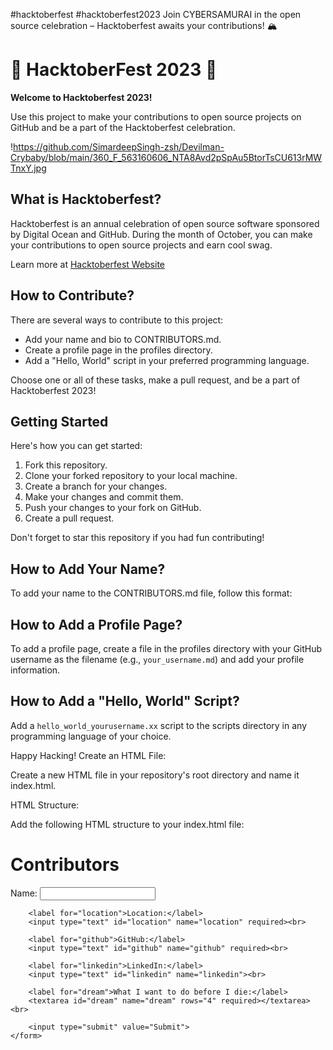 #hacktoberfest #hacktoberfest2023 
Join CYBERSAMURAI in the open source celebration – Hacktoberfest awaits your contributions! 🏔
# 🎃 HacktoberFest 2023 🎃

**Welcome to Hacktoberfest 2023!**

Use this project to make your contributions to open source projects on GitHub and be a part of the Hacktoberfest celebration. 

!https://github.com/SimardeepSingh-zsh/Devilman-Crybaby/blob/main/360_F_563160606_NTA8Avd2pSpAu5BtorTsCU613rMWTnxY.jpg

## What is Hacktoberfest?

Hacktoberfest is an annual celebration of open source software sponsored by Digital Ocean and GitHub. During the month of October, you can make your contributions to open source projects and earn cool swag.

Learn more at [Hacktoberfest Website](https://hacktoberfest.digitalocean.com/)

## How to Contribute?

There are several ways to contribute to this project:

- Add your name and bio to CONTRIBUTORS.md.
- Create a profile page in the profiles directory.
- Add a "Hello, World" script in your preferred programming language.

Choose one or all of these tasks, make a pull request, and be a part of Hacktoberfest 2023!

## Getting Started

Here's how you can get started:

1. Fork this repository.
2. Clone your forked repository to your local machine.
3. Create a branch for your changes.
4. Make your changes and commit them.
5. Push your changes to your fork on GitHub.
6. Create a pull request.

Don't forget to star this repository if you had fun contributing!

## How to Add Your Name?

To add your name to the CONTRIBUTORS.md file, follow this format:

## How to Add a Profile Page?

To add a profile page, create a file in the profiles directory with your GitHub username as the filename (e.g., `your_username.md`) and add your profile information.

## How to Add a "Hello, World" Script?

Add a `hello_world_yourusername.xx` script to the scripts directory in any programming language of your choice.

Happy Hacking!
Create an HTML File:

Create a new HTML file in your repository's root directory and name it index.html.

HTML Structure:

Add the following HTML structure to your index.html file:
<!DOCTYPE html>
<html lang="en">
<head>
    <meta charset="UTF-8">
    <meta name="viewport" content="width=device-width, initial-scale=1.0">
    <title>Contributors</title>
</head>
<body>
    <h1>Contributors</h1>
    <form action="process_form.php" method="post">
        <label for="name">Name:</label>
        <input type="text" id="name" name="name" required><br>

        <label for="location">Location:</label>
        <input type="text" id="location" name="location" required><br>

        <label for="github">GitHub:</label>
        <input type="text" id="github" name="github" required><br>

        <label for="linkedin">LinkedIn:</label>
        <input type="text" id="linkedin" name="linkedin"><br>

        <label for="dream">What I want to do before I die:</label>
        <textarea id="dream" name="dream" rows="4" required></textarea><br>

        <input type="submit" value="Submit">
    </form>
</body>
</html>
